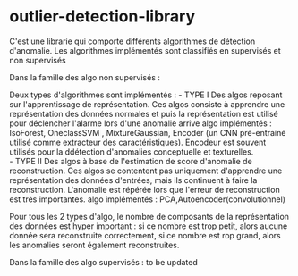 # outlier-detection-library

C'est une librarie qui comporte différents algorithmes de détection d'anomalie. Les algorithmes implémentés sont classifiés en supervisés et non supervisés

Dans la famille des algo non supervisés :

Deux types d'algorithmes sont implémentés :
	- TYPE I 
	  Des algos reposant sur l'apprentissage de représentation. Ces algos consiste à apprendre une représentation des données normales et puis la représentation est utilisé 
	  pour déclencher l'alarme lors d'une anomalie arrive
		algo implémentés : IsoForest, OneclassSVM , MixtureGaussian, Encoder (un CNN pré-entrainé utilisé comme extracteur des caractéristiques). Encodeur est souvent 		   utilisés pour la ddétection d'anomalies conceptuelle et texturelles.		
	- TYPE II 
	  Des algos à base de l'estimation de score d'anomalie de reconstruction. Ces algos se contentent pas uniquement d'apprendre une représentation des données d'entrées, mais 
	  ils continuent à faire la reconstruction. L'anomalie est répérée lors que l'erreur de reconstruction est très importantes.
		algo implémentés : PCA,Autoencoder(convolutionnel)

Pour tous les 2 types d'algo, le nombre de composants de la représentation des données est hyper important : si ce nombre est trop petit, alors aucune donnée sera reconstruite correctement,
si ce nombre est rop grand, alors les anomalies seront également reconstruites.

		
Dans la famille des algo  supervisés :  to be updated
